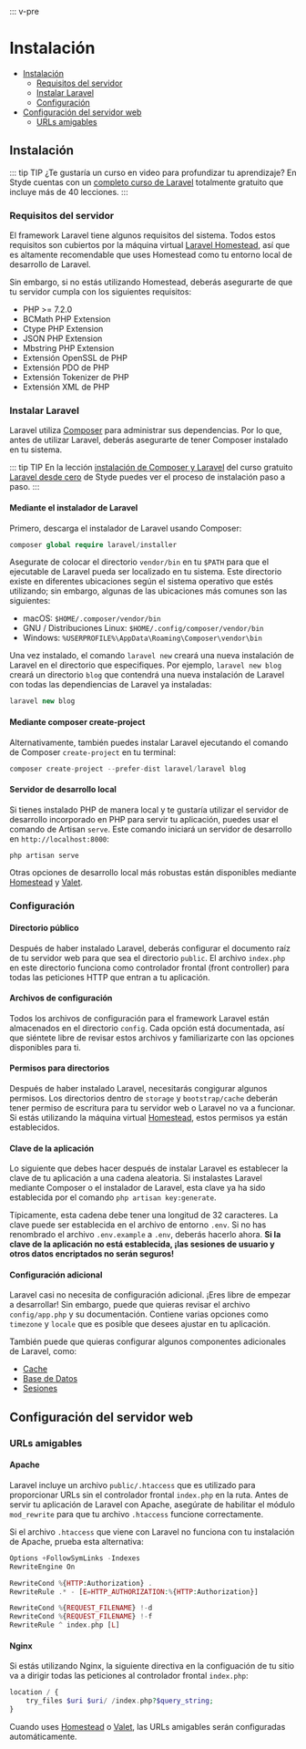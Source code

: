 ::: v-pre

# Instalación

- [Instalación](#installation)
    - [Requisitos del servidor](#server-requirements)
    - [Instalar Laravel](#installing-laravel)
    - [Configuración](#configuration)
- [Configuración del servidor web](#web-server-configuration)
    - [URLs amigables](#pretty-urls)

<a name="installation"></a>
## Instalación

::: tip TIP
¿Te gustaría un curso en video para profundizar tu aprendizaje? En Styde cuentas con un [completo curso de Laravel](https://styde.net/laravel-5/) totalmente gratuito que incluye más de 40 lecciones.
:::

<a name="server-requirements"></a>
### Requisitos del servidor

El framework Laravel tiene algunos requisitos del sistema. Todos estos requisitos son cubiertos por la máquina virtual [Laravel Homestead](/homestead.html), así que es altamente recomendable que uses Homestead como tu entorno local de desarrollo de Laravel.

Sin embargo, si no estás utilizando Homestead, deberás asegurarte de que tu servidor cumpla con los siguientes requisitos:

- PHP >= 7.2.0
- BCMath PHP Extension
- Ctype PHP Extension
- JSON PHP Extension
- Mbstring PHP Extension
- Extensión OpenSSL de PHP 
- Extensión PDO de PHP 
- Extensión Tokenizer de PHP 
- Extensión XML de PHP

<a name="installing-laravel"></a>
### Instalar Laravel

Laravel utiliza [Composer](https://getcomposer.org) para administrar sus dependencias. Por lo que, antes de utilizar Laravel, deberás asegurarte de tener Composer instalado en tu sistema.

::: tip TIP
En la lección [instalación de Composer y Laravel](https://styde.net/instalacion-de-composer-y-laravel/) del curso gratuito [Laravel desde cero](https://styde.net/laravel-5/) de Styde puedes ver el proceso de instalación paso a paso.
:::

#### Mediante el instalador de Laravel

Primero, descarga el instalador de Laravel usando Composer:

```php
composer global require laravel/installer    
```

Asegurate de colocar el directorio `vendor/bin` en tu `$PATH` para que el ejecutable de Laravel pueda ser localizado en tu sistema. Este directorio existe en diferentes ubicaciones según el sistema operativo que estés utilizando; sin embargo, algunas de las ubicaciones más comunes son las siguientes:

- macOS: `$HOME/.composer/vendor/bin`
- GNU / Distribuciones Linux: `$HOME/.config/composer/vendor/bin`
- Windows: `%USERPROFILE%\AppData\Roaming\Composer\vendor\bin`

Una vez instalado, el comando `laravel new` creará una nueva instalación de Laravel en el directorio que especifiques. Por ejemplo, `laravel new blog` creará un directorio `blog` que contendrá una nueva instalación de Laravel con todas las dependiencias de Laravel ya instaladas:

```php
laravel new blog
```

#### Mediante composer create-project

Alternativamente, también puedes instalar Laravel ejecutando el comando de Composer `create-project` en tu terminal:

```php
composer create-project --prefer-dist laravel/laravel blog
```

#### Servidor de desarrollo local

Si tienes instalado PHP de manera local y te gustaría utilizar el servidor de desarrollo incorporado en PHP para servir tu aplicación, puedes usar el comando de Artisan `serve`. Este comando iniciará un servidor de desarrollo en `http://localhost:8000`:

```php
php artisan serve    
```

Otras opciones de desarrollo local más robustas están disponibles mediante [Homestead](/homestead.html) y [Valet](/valet.html).

<a name="configuration"></a>
### Configuración

#### Directorio público

Después de haber instalado Laravel, deberás configurar el documento raíz de tu servidor web para que sea el directorio `public`. El archivo `index.php` en este directorio funciona como controlador frontal (front controller) para todas las peticiones HTTP que entran a tu aplicación.

#### Archivos de configuración

Todos los archivos de configuración para el framework Laravel están almacenados en el directorio `config`. Cada opción está documentada, así que siéntete libre de revisar estos archivos y familiarizarte con las opciones disponibles para ti.

#### Permisos para directorios

Después de haber instalado Laravel, necesitarás congigurar algunos permisos. Los directorios dentro de `storage` y `bootstrap/cache` deberán tener permiso de escritura para tu servidor web o Laravel no va a funcionar. Si estás utilizando la máquina virtual [Homestead](/homestead.html), estos permisos ya están establecidos.

#### Clave de la aplicación

Lo siguiente que debes hacer después de instalar Laravel es establecer la clave de tu aplicación a una cadena aleatoria. Si instalastes Laravel mediante Composer o el instalador de Laravel, esta clave ya ha sido establecida por el comando `php artisan key:generate`.

Típicamente, esta cadena debe tener una longitud de 32 caracteres. La clave puede ser establecida en el archivo de entorno `.env`. Si no has renombrado el archivo `.env.example` a `.env`, deberás hacerlo ahora. **Si la clave de la aplicación no está establecida, ¡las sesiones de usuario y otros datos encriptados no serán seguros!**

#### Configuración adicional

Laravel casi no necesita de configuración adicional. ¡Eres libre de empezar a desarrollar! Sin embargo, puede que quieras revisar el archivo `config/app.php` y su documentación. Contiene varias opciones como `timezone` y `locale` que es posible que desees ajustar en tu aplicación.

También puede que quieras configurar algunos componentes adicionales de Laravel, como:

- [Cache](/cache.html#configuration)
- [Base de Datos](/database.html#configuration)
- [Sesiones](/session.html#configuration)

<a name="web-server-configuration"></a>
## Configuración del servidor web

<a name="pretty-urls"></a>
### URLs amigables

#### Apache

Laravel incluye un archivo `public/.htaccess` que es utilizado para proporcionar URLs sin el controlador frontal `index.php` en la ruta. Antes de servir tu aplicación de Laravel con Apache, asegúrate de habilitar el módulo `mod_rewrite` para que tu archivo `.htaccess` funcione correctamente.

Si el archivo `.htaccess` que viene con Laravel no funciona con tu instalación de Apache, prueba esta alternativa:

```php
Options +FollowSymLinks -Indexes
RewriteEngine On

RewriteCond %{HTTP:Authorization} .
RewriteRule .* - [E=HTTP_AUTHORIZATION:%{HTTP:Authorization}]

RewriteCond %{REQUEST_FILENAME} !-d
RewriteCond %{REQUEST_FILENAME} !-f
RewriteRule ^ index.php [L]
```

#### Nginx

Si estás utilizando Nginx, la siguiente directiva en la configuación de tu sitio va a dirigir todas las peticiones al controlador frontal `index.php`:

```php
location / {
    try_files $uri $uri/ /index.php?$query_string;
}
```

Cuando uses [Homestead](/homestead.html) o [Valet](/valet.html), las URLs amigables serán configuradas automáticamente.
